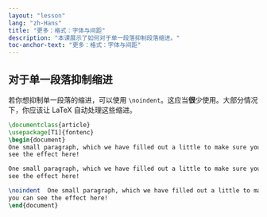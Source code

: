 ```yaml
---
layout: "lesson"
lang: "zh-Hans"
title: "更多：格式：字体与间距"
description: "本课展示了如何对于单一段落抑制段落缩进。"
toc-anchor-text: "更多：格式：字体与间距"
---
```



## 对于单一段落抑制缩进

若你想抑制单一段落的缩进，可以使用 `\noindent`。这应当**很**少使用。大部分情况下，你应该让 LaTeX 自动处理这些缩进。

```latex
\documentclass{article}
\usepackage[T1]{fontenc}
\begin{document}
One small paragraph, which we have filled out a little to make sure you can
see the effect here!

One small paragraph, which we have filled out a little to make sure you can
see the effect here!

\noindent  One small paragraph, which we have filled out a little to make sure
you can see the effect here!
\end{document}
```
